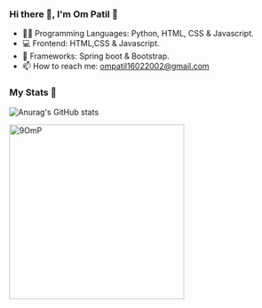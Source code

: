 <h3> Hi there 👋, I'm Om Patil 🤵‍</h3>

- 👨‍💻 Programming Languages:  Python, HTML, CSS & Javascript. 
- 💻 Frontend: HTML,CSS & Javascript.
- 🦄 Frameworks: Spring boot & Bootstrap.
- 📫 How to reach me: ompatil16022002@gmail.com

<h3>My Stats 💯</h3>

![Anurag's GitHub stats](https://github-readme-stats.vercel.app/api?username=9OmP&show_icons=true&theme=radical)
<p> <img width="315" align="left"src="https://github-readme-stats.vercel.app/api/top-langs?username=9OmP&show_icons=true&locale=en&layout=compact&dracula" alt="9OmP" /></p>
